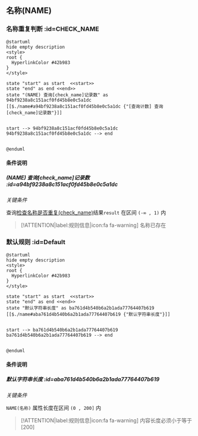 ## 名称(NAME) <!-- {docsify-ignore-all} -->

   

### 名称重复判断 :id=CHECK_NAME

```plantuml
@startuml
hide empty description
<style>
root {
  HyperlinkColor #42b983
}
</style>

state "start" as start  <<start>>
state "end" as end <<end>>
state "(NAME) 查询[check_name]记录数" as 94bf9238a8c151acf0fd45b8e0c5a1dc [[$./name#a94bf9238a8c151acf0fd45b8e0c5a1dc {"[查询计数] 查询[check_name]记录数"}]]


start --> 94bf9238a8c151acf0fd45b8e0c5a1dc 
94bf9238a8c151acf0fd45b8e0c5a1dc --> end 


@enduml
```

#### 条件说明

##### (NAME) 查询[check_name]记录数 :id=a94bf9238a8c151acf0fd45b8e0c5a1dc


*关键条件*


查询[检查名称是否重复(check_name)]()结果`result` 在区间 `(-∞ , 1)` 内

> [!ATTENTION|label:规则信息|icon:fa fa-warning]
> 名称已存在



### 默认规则 :id=Default

```plantuml
@startuml
hide empty description
<style>
root {
  HyperlinkColor #42b983
}
</style>

state "start" as start  <<start>>
state "end" as end <<end>>
state "默认字符串长度" as ba761d4b540b6a2b1ada77764407b619 [[$./name#aba761d4b540b6a2b1ada77764407b619 {"默认字符串长度"}]]


start --> ba761d4b540b6a2b1ada77764407b619 
ba761d4b540b6a2b1ada77764407b619 --> end 


@enduml
```

#### 条件说明

##### 默认字符串长度 :id=aba761d4b540b6a2b1ada77764407b619


*关键条件*


`NAME(名称)` 属性长度在区间 `(0 , 200]` 内

> [!ATTENTION|label:规则信息|icon:fa fa-warning]
> 内容长度必须小于等于[200]







